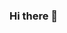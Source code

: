 ### Hi there 👋

<!--
**S-V-Singh/S-V-Singh** is a ✨ _special_ ✨ repository because its `README.md` (this file) appears on your GitHub profile.

Here are some ideas to get you started:

- 🔭 I’m currently working for Optum Global Solution.
- 🌱 I’m currently learning Basics of AI, Tensorflow and Keras.
- 👯 Looking to Collaborate with Data Scientist.
- 🤔 Having 8 Years of U.S Health Care Experience.
- 💬 Working on Different - Different Machine Learning Algorithm.
- 📫 https://www.linkedin.com/in/satyaveer-singh-1a4508100/.

